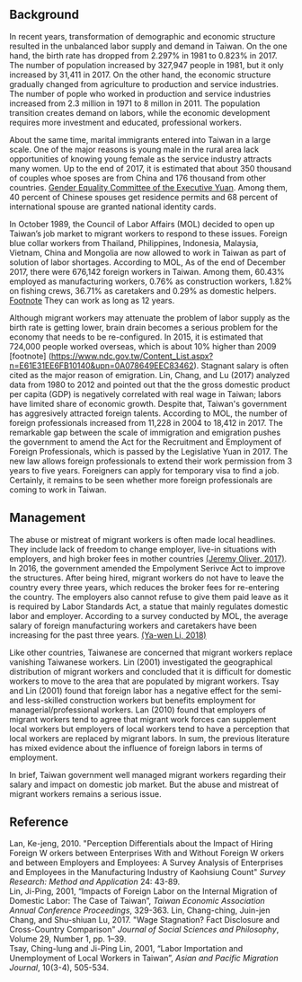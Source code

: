 ## Background

In recent years, transformation of demographic and economic structure resulted in the unbalanced labor supply and demand in Taiwan. On the one hand, the birth rate has dropped from 2.297% in 1981 to 0.823% in 2017. The number of population increased by 327,947 people in 1981, but it only increased by 31,411 in 2017. On the other hand, the economic structure gradually changed from agriculture to production and service industries. The number of pople who worked in production and service industries increased from 2.3 million in 1971 to 8 millon in 2011. The population transition creates demand on labors, while the economic development requires more investment and educated, professional workers.   

About the same time, marital immigrants entered into Taiwan in a large scale. One of the major reasons is young male in the rural area lack opportunities of knowing young female as the service industry attracts many women. Up to the end of 2017, it is estimated that about 350 thousand of couples whoe sposes are from China and 176 thousand from other countries. [Gender Equality Committee of the Executive Yuan](https://www.gec.ey.gov.tw/en/). Among them, 40 percent of Chinese spouses get residence permits and 68 percent of international spouse are granted national identity cards. 

In October 1989, the Council of Labor Affairs (MOL) decided to open up Taiwan’s job market to migrant workers to respond to these issues. Foreign blue collar workers from Thailand, Philippines, Indonesia, Malaysia, Vietnam, China and Mongolia are now 
allowed to work in Taiwan as part of solution of labor shortages. According to MOL, As of the end of December 2017, there were 676,142 foreign workers in Taiwan. Among them, 60.43% employed as manufacturing workers, 0.76% as construction workers, 1.82% on fishing crews, 36.71% as caretakers and 0.29% as domestic helpers. [Footnote](https://www.wda.gov.tw/cp.aspx?n=1C6028CA080A27B3) They can work as long as 12 years.    


Although migrant workers may attenuate the problem of labor supply as the birth rate is getting lower, brain drain becomes a serious problem for the economy that needs to be re-configured. In 2015, it is estimated that 724,000 people worked overseas, which is about 10% higher than 2009  [footnote]   (https://www.ndc.gov.tw/Content_List.aspx?n=E61E31EE6FB10140&upn=0A078649EEC83462). Stagnant salary is often cited as the major reason of emigration. Lin, Chang, and Lu (2017) analyzed data from 1980 to 2012 and pointed out that the the gross domestic product per capita (GDP) is negatively correlated with real wage in Taiwan; labors have limited share of economic growth. Despite that, Taiwan's government has aggresively attracted foreign talents. According to MOL, the number of foreign professionals increased from 11,228 in 2004 to 18,412 in 2017. The remarkable gap between the scale of immigration and emigration pushes the government to amend the Act for the Recruitment and Employment of Foreign Professionals, which is passed by the Legislative Yuan in 2017. The new law allows foreign professionals to extend their work permission from 3 years to five years. Foreigners can apply for temporary visa to find a job. Certainly, it remains to be seen whether more foreign professionals are coming to work in Taiwan.    

## Management
The abuse or mistreat of migrant workers is often made local headlines. They include lack of freedom to change employer, live-in situations with employers, and high broker fees in mother countries [(Jeremy Oliver, 2017)](https://sentinel.tw/improving-migrant-workers-taiwan/). In 2016, the government amended the Empolyment Serivce Act to improve the structures. After being hired, migrant workers do not have to leave the country every three years, which reduces the broker fees for re-entering the country. The employers also cannot refuse to give them paid leave as it is required by Labor Standards Act, a statue that mainly regulates domestic labor and employer. According to a survey conducted by MOL, the average salary of foreign manufacturing workers and caretakers have been increasing for the past three years. [(Ya-wen Li, 2018)](http://news.ltn.com.tw/news/life/breakingnews/2362896)         

Like other countries, Taiwanese are concerned that migrant workers replace vanishing Taiwanese workers. Lin (2001) investigated the geographical distribution of migrant workers and concluded that it is difficult for domestic workers to move to the area that are populated by migrant workers. Tsay and Lin (2001) found that foreign labor has a negative effect for the semi- and less-skilled construction workers but benefits employment for managerial/professional workers. Lan (2010) found that employers of migrant workers tend to agree that migrant work forces can supplement local workers but employers of local workers tend to have a perception that local workers are replaced by migrant labors. In sum, the previous literature has mixed evidence about the influence of foreign labors in terms of employment.      

In brief, Taiwan government well managed migrant workers regarding their salary and impact on domestic job market. But the abuse and mistreat of migrant workers remains a serious issue.  

## Reference
Lan, Ke-jeng, 2010. "Perception Differentials about the Impact of Hiring Foreign W orkers between Enterprises With and Without Foreign W orkers and between Employers and Employees: A Survey Analysis of Enterprises and Employees in the Manufacturing Industry of Kaohsiung Count" *Survey Research: Method and Application* 24: 43-89.     
Lin, Ji-Ping, 2001, “Impacts of Foreign Labor on the Internal Migration of Domestic Labor: The Case of Taiwan”, *Taiwan Economic Association Annual Conference Proceedings*, 329-363.
Lin, Chang-ching, Juin-jen Chang, and Shu-shiuan Lu, 2017. "Wage Stagnation? Fact Disclosure and Cross-Country Comparison" *Journal of Social Sciences and Philosophy*, Volume 29, Number 1, pp. 1–39.    
Tsay, Ching-lung and Ji-Ping Lin, 2001, “Labor Importation and Unemployment of Local Workers in Taiwan”, *Asian and Pacific Migration Journal*, 10(3-4), 505-534.    


